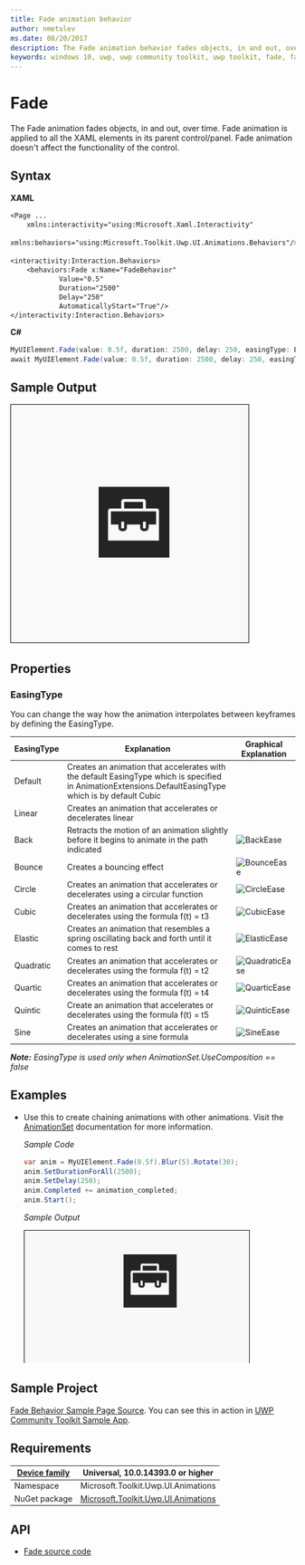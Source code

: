```yaml
---
title: Fade animation behavior
author: nmetulev
ms.date: 08/20/2017
description: The Fade animation behavior fades objects, in and out, over time and delay. It can be used along side other animations directly through XAML or code
keywords: windows 10, uwp, uwp community toolkit, uwp toolkit, fade, fade animation
---
```


# Fade

The Fade animation fades objects, in and out, over time. Fade animation is applied to all the XAML elements in its parent control/panel. Fade animation doesn't affect the functionality of the control.

## Syntax

**XAML**

```xaml
<Page ...
    xmlns:interactivity="using:Microsoft.Xaml.Interactivity"  
    xmlns:behaviors="using:Microsoft.Toolkit.Uwp.UI.Animations.Behaviors"/>

<interactivity:Interaction.Behaviors>
    <behaviors:Fade x:Name="FadeBehavior" 
            Value="0.5" 
            Duration="2500" 
            Delay="250" 
            AutomaticallyStart="True"/>
</interactivity:Interaction.Behaviors>
```

**C#**

```csharp
MyUIElement.Fade(value: 0.5f, duration: 2500, delay: 250, easingType: EasingType.Default).Start();
await MyUIElement.Fade(value: 0.5f, duration: 2500, delay: 250, easingType: EasingType.Default).StartAsync();  //Fade animation can be awaited
```

## Sample Output

![Fade Behavior animation](../resources/images/Animations/Fade/Sample-Output.gif)

## Properties

### EasingType

You can change the way how the animation interpolates between keyframes by defining the EasingType.

| EasingType | Explanation                                                                                                | Graphical Explanation                      |
| ---------- | ---------------------------------------------------------------------------------------------------------- | ------------------------------------------ |
| Default    | Creates an animation that accelerates with the default EasingType which is specified in AnimationExtensions.DefaultEasingType which is by default Cubic |                                                                                                                           |
| Linear     | Creates an animation that accelerates or decelerates linear                                                                                             |                                                                                                                           |
| Back       | Retracts the motion of an animation slightly before it begins to animate in the path indicated                                                          | ![BackEase](https://docs.microsoft.com/en-us/dotnet/framework/wpf/graphics-multimedia/media/backease-graph.png)           |
| Bounce     | Creates a bouncing effect                                                                                                                               | ![BounceEase](https://docs.microsoft.com/en-us/dotnet/framework/wpf/graphics-multimedia/media/bounceease-graph.png)       |
| Circle     | Creates an animation that accelerates or decelerates using a circular function                                                                          | ![CircleEase](https://docs.microsoft.com/en-us/dotnet/framework/wpf/graphics-multimedia/media/circleease-graph.png)       |
| Cubic      | Creates an animation that accelerates or decelerates using the formula f(t) = t3                                                                        | ![CubicEase](https://docs.microsoft.com/en-us/dotnet/framework/wpf/graphics-multimedia/media/cubicease-graph.png)         |
| Elastic    | Creates an animation that resembles a spring oscillating back and forth until it comes to rest                                                          | ![ElasticEase](https://docs.microsoft.com/en-us/dotnet/framework/wpf/graphics-multimedia/media/elasticease-graph.png)     |
| Quadratic  | Creates an animation that accelerates or decelerates using the formula f(t) = t2                                                                        | ![QuadraticEase](https://docs.microsoft.com/en-us/dotnet/framework/wpf/graphics-multimedia/media/quadraticease-graph.png) |
| Quartic    | Creates an animation that accelerates or decelerates using the formula f(t) = t4                                                                        | ![QuarticEase](https://docs.microsoft.com/en-us/dotnet/framework/wpf/graphics-multimedia/media/quarticease-graph.png)     |
| Quintic    | Create an animation that accelerates or decelerates using the formula f(t) = t5                                                                         | ![QuinticEase](https://docs.microsoft.com/en-us/dotnet/framework/wpf/graphics-multimedia/media/quinticease-graph.png)     |
| Sine       | Creates an animation that accelerates or decelerates using a sine formula                                                                               | ![SineEase](https://docs.microsoft.com/en-us/dotnet/framework/wpf/graphics-multimedia/media/sineease-graph.png)           |

_**Note:** EasingType is used only when AnimationSet.UseComposition == false_

## Examples

- Use this to create chaining animations with other animations. Visit the [AnimationSet](\AnimationSet.md) documentation for more information.

    _Sample Code_

    ```csharp
    var anim = MyUIElement.Fade(0.5f).Blur(5).Rotate(30);
    anim.SetDurationForAll(2500);
    anim.SetDelay(250);
    anim.Completed += animation_completed;
    anim.Start();
    ```

    _Sample Output_

    ![Use Case 1 Output](../resources/images/Animations/Chaining-Animations-Blur-Fade-Rotate.gif)

## Sample Project

[Fade Behavior Sample Page Source](https://github.com/Microsoft/UWPCommunityToolkit/tree/master/Microsoft.Toolkit.Uwp.SampleApp/SamplePages/Fade). You can see this in action in [UWP Community Toolkit Sample App](https://www.microsoft.com/store/apps/9NBLGGH4TLCQ).


## Requirements

| [Device family](http://go.microsoft.com/fwlink/p/?LinkID=526370) | Universal, 10.0.14393.0 or higher   |
| ---------------------------------------------------------------- | ----------------------------------- |
| Namespace                                                        | Microsoft.Toolkit.Uwp.UI.Animations |
| NuGet package | [Microsoft.Toolkit.Uwp.UI.Animations](https://www.nuget.org/packages/Microsoft.Toolkit.Uwp.UI.Animations/) |

## API

* [Fade source code](https://github.com/Microsoft/UWPCommunityToolkit/blob/master/Microsoft.Toolkit.Uwp.UI.Animations/Behaviors/Fade.cs)

